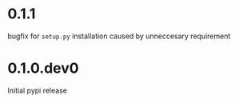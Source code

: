 0.1.1
=====
bugfix for `setup.py` installation caused by unneccesary requirement

0.1.0.dev0
==========
Initial pypi release